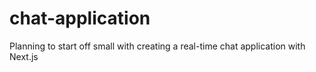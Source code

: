 # chat-application
Planning to start off small with creating a real-time chat application with Next.js
